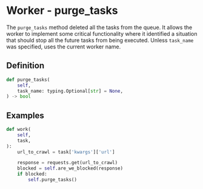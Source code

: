 # Worker - purge_tasks

The `purge_tasks` method deleted all the tasks from the queue. It allows the worker to implement some critical functionality where it identified a situation that should stop all the future tasks from being executed. Unless `task_name` was specified, uses the current worker name.


## Definition

```python
def purge_tasks(
    self,
    task_name: typing.Optional[str] = None,
) -> bool
```


## Examples

```python
def work(
    self,
    task,
):
    url_to_crawl = task['kwargs']['url']

    response = requests.get(url_to_crawl)
    blocked = self.are_we_blocked(response)
    if blocked:
        self.purge_tasks()
```
